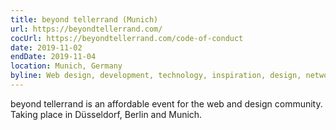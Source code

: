 ```yaml
---
title: beyond tellerrand (Munich)
url: https://beyondtellerrand.com/
cocUrl: https://beyondtellerrand.com/code-of-conduct
date: 2019-11-02
endDate: 2019-11-04
location: Munich, Germany
byline: Web design, development, technology, inspiration, design, networking and much more
---
```

beyond tellerrand is an affordable event for the web and design community. Taking place in Düsseldorf, Berlin and Munich.
